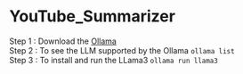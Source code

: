 # YouTube_Summarizer

Step 1 : Download the [Ollama](https://ollama.com/download/windows)
<br>
Step 2 : To see the LLM supported by the Ollama 
```ollama list```
<br>
Step 3 : To install and run the LLama3 
```ollama run llama3```
